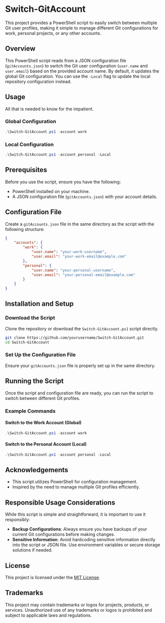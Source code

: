 # Switch-GitAccount  

This project provides a PowerShell script to easily switch between multiple Git user profiles, making it simple to manage different Git configurations for work, personal projects, or any other accounts.  

## Overview  

This PowerShell script reads from a JSON configuration file (`gitAccounts.json`) to switch the Git user configuration (`user.name` and `user.email`) based on the provided account name. By default, it updates the global Git configuration. You can use the `-Local` flag to update the local repository configuration instead.  

## Usage  

All that is needed to know for the impatient.

### Global Configuration  

```powershell  
.\Switch-GitAccount.ps1 -account work  
```  

### Local Configuration  

```powershell  
.\Switch-GitAccount.ps1 -account personal -Local  
```  

## Prerequisites  

Before you use the script, ensure you have the following:  

- PowerShell installed on your machine.  
- A JSON configuration file (`gitAccounts.json`) with your account details.  

## Configuration File  

Create a `gitAccounts.json` file in the same directory as the script with the following structure:  

```json  
{  
    "accounts": {  
        "work": {  
            "user.name": "your-work-username",  
            "user.email": "your-work-email@example.com"  
        },  
        "personal": {  
            "user.name": "your-personal-username",  
            "user.email": "your-personal-email@example.com"  
        }  
    }  
}  
```  

## Installation and Setup  

### Download the Script  

Clone the repository or download the `Switch-GitAccount.ps1` script directly.  

```bash  
git clone https://github.com/yourusername/Switch-GitAccount.git  
cd Switch-GitAccount  
```  

### Set Up the Configuration File  

Ensure your `gitAccounts.json` file is properly set up in the same directory.  

## Running the Script  

Once the script and configuration file are ready, you can run the script to switch between different Git profiles.  

### Example Commands  

#### Switch to the Work Account (Global)  

```powershell  
.\Switch-GitAccount.ps1 -account work  
```  

#### Switch to the Personal Account (Local)  

```powershell  
.\Switch-GitAccount.ps1 -account personal -Local  
```  

## Acknowledgements  

- This script utilizes PowerShell for configuration management.  
- Inspired by the need to manage multiple Git profiles efficiently.  

## Responsible Usage Considerations  

While this script is simple and straightforward, it is important to use it responsibly:  

- **Backup Configurations**: Always ensure you have backups of your current Git configurations before making changes.  
- **Sensitive Information**: Avoid hardcoding sensitive information directly into the script or JSON file. Use environment variables or secure storage solutions if needed.  

## License  
   
This project is licensed under the [MIT License](https://opensource.org/licenses/MIT).  

## Trademarks  

This project may contain trademarks or logos for projects, products, or services. Unauthorized use of any trademarks or logos is prohibited and subject to applicable laws and regulations.  
